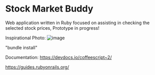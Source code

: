 # Stock Market Buddy

Web application written in Ruby focused on assisting in checking the selected stock prices, Prototype in progress!

Inspirational Photo:
![image](https://raw.githubusercontent.com/mop-tracker/mop/master/doc/screenshot.png)

"bundle install"

Documentation: https://devdocs.io/coffeescript~2/

https://guides.rubyonrails.org/
